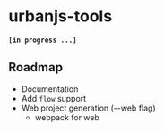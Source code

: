 # urbanjs-tools
**`[in progress ...]`**

## Roadmap
- Documentation
- Add `flow` support
- Web project generation (--web flag)
    - webpack for web

